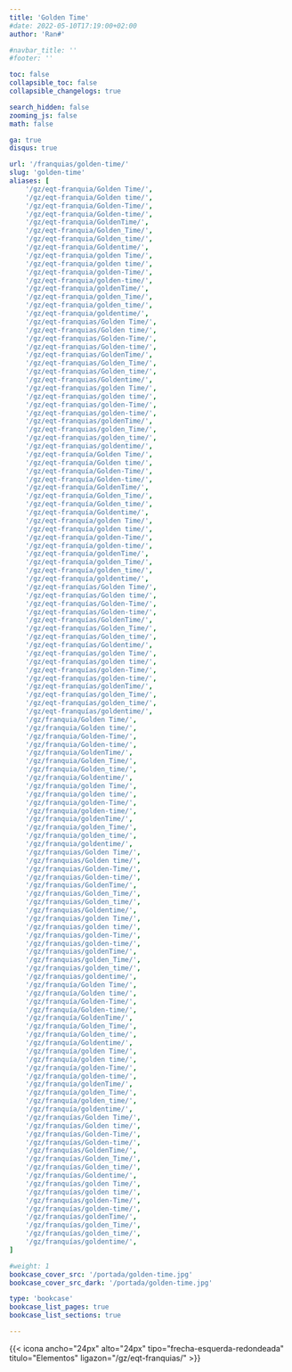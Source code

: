 ```yaml
---
title: 'Golden Time'
#date: 2022-05-10T17:19:00+02:00
author: 'Ran#'

#navbar_title: ''
#footer: ''

toc: false
collapsible_toc: false
collapsible_changelogs: true

search_hidden: false
zooming_js: false
math: false

ga: true
disqus: true

url: '/franquias/golden-time/'
slug: 'golden-time'
aliases: [
    '/gz/eqt-franquia/Golden Time/',
    '/gz/eqt-franquia/Golden time/',
    '/gz/eqt-franquia/Golden-Time/',
    '/gz/eqt-franquia/Golden-time/',
    '/gz/eqt-franquia/GoldenTime/',
    '/gz/eqt-franquia/Golden_Time/',
    '/gz/eqt-franquia/Golden_time/',
    '/gz/eqt-franquia/Goldentime/',
    '/gz/eqt-franquia/golden Time/',
    '/gz/eqt-franquia/golden time/',
    '/gz/eqt-franquia/golden-Time/',
    '/gz/eqt-franquia/golden-time/',
    '/gz/eqt-franquia/goldenTime/',
    '/gz/eqt-franquia/golden_Time/',
    '/gz/eqt-franquia/golden_time/',
    '/gz/eqt-franquia/goldentime/',
    '/gz/eqt-franquias/Golden Time/',
    '/gz/eqt-franquias/Golden time/',
    '/gz/eqt-franquias/Golden-Time/',
    '/gz/eqt-franquias/Golden-time/',
    '/gz/eqt-franquias/GoldenTime/',
    '/gz/eqt-franquias/Golden_Time/',
    '/gz/eqt-franquias/Golden_time/',
    '/gz/eqt-franquias/Goldentime/',
    '/gz/eqt-franquias/golden Time/',
    '/gz/eqt-franquias/golden time/',
    '/gz/eqt-franquias/golden-Time/',
    '/gz/eqt-franquias/golden-time/',
    '/gz/eqt-franquias/goldenTime/',
    '/gz/eqt-franquias/golden_Time/',
    '/gz/eqt-franquias/golden_time/',
    '/gz/eqt-franquias/goldentime/',
    '/gz/eqt-franquía/Golden Time/',
    '/gz/eqt-franquía/Golden time/',
    '/gz/eqt-franquía/Golden-Time/',
    '/gz/eqt-franquía/Golden-time/',
    '/gz/eqt-franquía/GoldenTime/',
    '/gz/eqt-franquía/Golden_Time/',
    '/gz/eqt-franquía/Golden_time/',
    '/gz/eqt-franquía/Goldentime/',
    '/gz/eqt-franquía/golden Time/',
    '/gz/eqt-franquía/golden time/',
    '/gz/eqt-franquía/golden-Time/',
    '/gz/eqt-franquía/golden-time/',
    '/gz/eqt-franquía/goldenTime/',
    '/gz/eqt-franquía/golden_Time/',
    '/gz/eqt-franquía/golden_time/',
    '/gz/eqt-franquía/goldentime/',
    '/gz/eqt-franquías/Golden Time/',
    '/gz/eqt-franquías/Golden time/',
    '/gz/eqt-franquías/Golden-Time/',
    '/gz/eqt-franquías/Golden-time/',
    '/gz/eqt-franquías/GoldenTime/',
    '/gz/eqt-franquías/Golden_Time/',
    '/gz/eqt-franquías/Golden_time/',
    '/gz/eqt-franquías/Goldentime/',
    '/gz/eqt-franquías/golden Time/',
    '/gz/eqt-franquías/golden time/',
    '/gz/eqt-franquías/golden-Time/',
    '/gz/eqt-franquías/golden-time/',
    '/gz/eqt-franquías/goldenTime/',
    '/gz/eqt-franquías/golden_Time/',
    '/gz/eqt-franquías/golden_time/',
    '/gz/eqt-franquías/goldentime/',
    '/gz/franquia/Golden Time/',
    '/gz/franquia/Golden time/',
    '/gz/franquia/Golden-Time/',
    '/gz/franquia/Golden-time/',
    '/gz/franquia/GoldenTime/',
    '/gz/franquia/Golden_Time/',
    '/gz/franquia/Golden_time/',
    '/gz/franquia/Goldentime/',
    '/gz/franquia/golden Time/',
    '/gz/franquia/golden time/',
    '/gz/franquia/golden-Time/',
    '/gz/franquia/golden-time/',
    '/gz/franquia/goldenTime/',
    '/gz/franquia/golden_Time/',
    '/gz/franquia/golden_time/',
    '/gz/franquia/goldentime/',
    '/gz/franquias/Golden Time/',
    '/gz/franquias/Golden time/',
    '/gz/franquias/Golden-Time/',
    '/gz/franquias/Golden-time/',
    '/gz/franquias/GoldenTime/',
    '/gz/franquias/Golden_Time/',
    '/gz/franquias/Golden_time/',
    '/gz/franquias/Goldentime/',
    '/gz/franquias/golden Time/',
    '/gz/franquias/golden time/',
    '/gz/franquias/golden-Time/',
    '/gz/franquias/golden-time/',
    '/gz/franquias/goldenTime/',
    '/gz/franquias/golden_Time/',
    '/gz/franquias/golden_time/',
    '/gz/franquias/goldentime/',
    '/gz/franquía/Golden Time/',
    '/gz/franquía/Golden time/',
    '/gz/franquía/Golden-Time/',
    '/gz/franquía/Golden-time/',
    '/gz/franquía/GoldenTime/',
    '/gz/franquía/Golden_Time/',
    '/gz/franquía/Golden_time/',
    '/gz/franquía/Goldentime/',
    '/gz/franquía/golden Time/',
    '/gz/franquía/golden time/',
    '/gz/franquía/golden-Time/',
    '/gz/franquía/golden-time/',
    '/gz/franquía/goldenTime/',
    '/gz/franquía/golden_Time/',
    '/gz/franquía/golden_time/',
    '/gz/franquía/goldentime/',
    '/gz/franquías/Golden Time/',
    '/gz/franquías/Golden time/',
    '/gz/franquías/Golden-Time/',
    '/gz/franquías/Golden-time/',
    '/gz/franquías/GoldenTime/',
    '/gz/franquías/Golden_Time/',
    '/gz/franquías/Golden_time/',
    '/gz/franquías/Goldentime/',
    '/gz/franquías/golden Time/',
    '/gz/franquías/golden time/',
    '/gz/franquías/golden-Time/',
    '/gz/franquías/golden-time/',
    '/gz/franquías/goldenTime/',
    '/gz/franquías/golden_Time/',
    '/gz/franquías/golden_time/',
    '/gz/franquías/goldentime/',
]

#weight: 1
bookcase_cover_src: '/portada/golden-time.jpg'
bookcase_cover_src_dark: '/portada/golden-time.jpg'

type: 'bookcase'
bookcase_list_pages: true
bookcase_list_sections: true

---
```


{{< icona ancho="24px" alto="24px" tipo="frecha-esquerda-redondeada" titulo="Elementos" ligazon="/gz/eqt-franquias/" >}}
